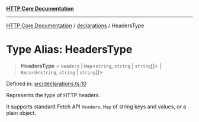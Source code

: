 [**HTTP Core Documentation**](../../README.md)

***

[HTTP Core Documentation](../../README.md) / [declarations](../README.md) / HeadersType

# Type Alias: HeadersType

> **HeadersType** = `Headers` \| `Map`\<`string`, `string` \| `string`[]\> \| `Record`\<`string`, `string` \| `string`[]\>

Defined in: [src/declarations.ts:10](https://github.com/stonemjs/http-core/blob/f8360abdd8e841f59cefcfadd322bcf66d52c95b/src/declarations.ts#L10)

Represents the type of HTTP headers.

It supports standard Fetch API `Headers`, `Map` of string keys and values, or a plain object.
